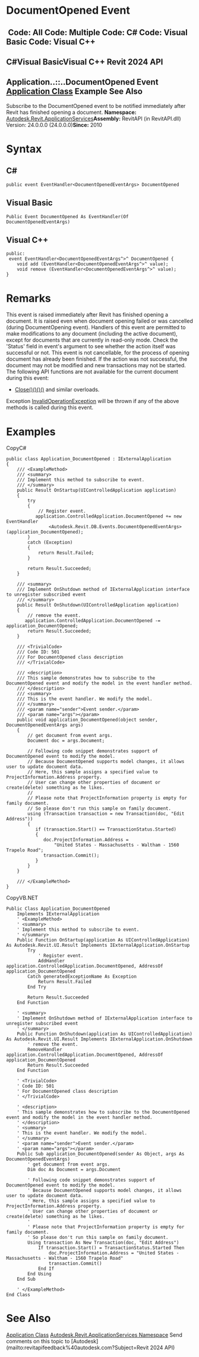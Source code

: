 # DocumentOpened Event

﻿
 Code: All Code: Multiple Code: C# Code: Visual Basic Code: Visual C++   
---  
C#Visual BasicVisual C++
Revit 2024 API  
---  
Application..::..DocumentOpened Event  
[Application Class](94db8ea8-d2c3-5e71-8030-466bcb8e4426.md "Application Class") Example See Also  
---  
Subscribe to the DocumentOpened event to be notified immediately after Revit has finished opening a document. 
**Namespace:** [Autodesk.Revit.ApplicationServices](91957e18-2935-006c-83ab-3b5b9dbb5928.md "Autodesk.Revit.ApplicationServices Namespace")**Assembly:** RevitAPI (in RevitAPI.dll) Version: 24.0.0.0 (24.0.0.0)**Since:** 2010 
# Syntax
C#  
---  
```text
public event EventHandler<DocumentOpenedEventArgs> DocumentOpened
```
  
Visual Basic  
---  
```text
Public Event DocumentOpened As EventHandler(Of DocumentOpenedEventArgs)
```
  
Visual C++  
---  
```text
public:
 event EventHandler<DocumentOpenedEventArgs^>^ DocumentOpened {
	void add (EventHandler<DocumentOpenedEventArgs^>^ value);
	void remove (EventHandler<DocumentOpenedEventArgs^>^ value);
}
```
  
# Remarks
This event is raised immediately after Revit has finished opening a document. It is raised even when document opening failed or was cancelled (during DocumentOpening event).
Handlers of this event are permitted to make modifications to any document (including the active document), except for documents that are currently in read-only mode. 
Check the 'Status' field in event's argument to see whether the action itself was successful or not.
This event is not cancellable, for the process of opening document has already been finished.
If the action was not successful, the document may not be modified and new transactions may not be started.
The following API functions are not available for the current document during this event: 
  * [Close()()()()](da2f27b9-7255-4950-82a2-86e1432ff9f0.md "Close Method") and similar overloads.

Exception [InvalidOperationException](9e715f03-3884-e539-4dd6-8d7545733adc.md "InvalidOperationException Class") will be thrown if any of the above methods is called during this event.
# Examples
CopyC#
```text
public class Application_DocumentOpened : IExternalApplication
{
    /// <ExampleMethod>
    /// <summary>
    /// Implement this method to subscribe to event.
    /// </summary>
    public Result OnStartup(UIControlledApplication application)
    {
        try
        {
            // Register event. 
           application.ControlledApplication.DocumentOpened += new EventHandler
                <Autodesk.Revit.DB.Events.DocumentOpenedEventArgs>(application_DocumentOpened);
        }
        catch (Exception)
        {
            return Result.Failed;
        }

        return Result.Succeeded;
    }

    /// <summary>
    /// Implement OnShutdown method of IExternalApplication interface to unregister subscribed event
    /// </summary>
    public Result OnShutdown(UIControlledApplication application)
    {
        // remove the event.
       application.ControlledApplication.DocumentOpened -= application_DocumentOpened;
        return Result.Succeeded;
    }

    /// <TrivialCode>
    /// Code ID: 501
    /// For DocumentOpened class description
    /// </TrivialCode>

    /// <description>
    /// This sample demonstrates how to subscribe to the DocumentOpened event and modify the model in the event handler method. 
    /// </description>
    /// <summary>
    /// This is the event handler. We modify the model.
    /// </summary>
    /// <param name="sender">Event sender.</param>
    /// <param name="args"></param>
    public void application_DocumentOpened(object sender, DocumentOpenedEventArgs args)
    {
        // get document from event args.
        Document doc = args.Document;

        // Following code snippet demonstrates support of DocumentOpened event to modify the model.
        // Because DocumentOpened supports model changes, it allows user to update document data.
        // Here, this sample assigns a specified value to ProjectInformation.Address property. 
        // User can change other properties of document or create(delete) something as he likes.
        // 
        // Please note that ProjectInformation property is empty for family document.
        // So please don't run this sample on family document.
        using (Transaction transaction = new Transaction(doc, "Edit Address"))
        {
           if (transaction.Start() == TransactionStatus.Started)
           {
              doc.ProjectInformation.Address =
                  "United States - Massachusetts - Waltham - 1560 Trapelo Road";
              transaction.Commit();
           }
        }
    }

    /// </ExampleMethod>
}
```

CopyVB.NET
```text
Public Class Application_DocumentOpened
    Implements IExternalApplication
    ' <ExampleMethod>
    ' <summary>
    ' Implement this method to subscribe to event.
    ' </summary>
    Public Function OnStartup(application As UIControlledApplication) As Autodesk.Revit.UI.Result Implements IExternalApplication.OnStartup
        Try
            ' Register event. 
            AddHandler application.ControlledApplication.DocumentOpened, AddressOf application_DocumentOpened
        Catch generatedExceptionName As Exception
            Return Result.Failed
        End Try

        Return Result.Succeeded
    End Function

    ' <summary>
    ' Implement OnShutdown method of IExternalApplication interface to unregister subscribed event
    ' </summary>
    Public Function OnShutdown(application As UIControlledApplication) As Autodesk.Revit.UI.Result Implements IExternalApplication.OnShutdown
        ' remove the event.
        RemoveHandler application.ControlledApplication.DocumentOpened, AddressOf application_DocumentOpened
        Return Result.Succeeded
    End Function

    ' <TrivialCode>
    ' Code ID: 501
    ' For DocumentOpened class description
    ' </TrivialCode>

    ' <description>
    ' This sample demonstrates how to subscribe to the DocumentOpened event and modify the model in the event handler method. 
    ' </description>
    ' <summary>
    ' This is the event handler. We modify the model.
    ' </summary>
    ' <param name="sender">Event sender.</param>
    ' <param name="args"></param>
    Public Sub application_DocumentOpened(sender As Object, args As DocumentOpenedEventArgs)
        ' get document from event args.
        Dim doc As Document = args.Document

        ' Following code snippet demonstrates support of DocumentOpened event to modify the model.
        ' Because DocumentOpened supports model changes, it allows user to update document data.
        ' Here, this sample assigns a specified value to ProjectInformation.Address property. 
        ' User can change other properties of document or create(delete) something as he likes.
        '
        ' Please note that ProjectInformation property is empty for family document.
        ' So please don't run this sample on family document.
        Using transaction As New Transaction(doc, "Edit Address")
            If transaction.Start() = TransactionStatus.Started Then
                doc.ProjectInformation.Address = "United States - Massachusetts - Waltham - 1560 Trapelo Road"
                transaction.Commit()
            End If
        End Using
    End Sub

    ' </ExampleMethod>
End Class
```

# See Also
[Application Class](94db8ea8-d2c3-5e71-8030-466bcb8e4426.md "Application Class")
[Autodesk.Revit.ApplicationServices Namespace](91957e18-2935-006c-83ab-3b5b9dbb5928.md "Autodesk.Revit.ApplicationServices Namespace")
Send comments on this topic to [Autodesk](mailto:revitapifeedback%40autodesk.com?Subject=Revit 2024 API)